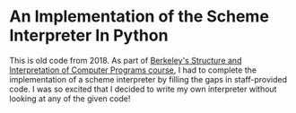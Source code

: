 # An Implementation of the Scheme Interpreter In Python

This is old code from 2018. As part of [Berkeley's Structure and Interpretation of Computer Programs course](https://inst.eecs.berkeley.edu/~cs61a/fa18/), I had to complete the implementation of a scheme interpreter by filling the gaps in staff-provided code. I was so excited that I decided to write my own interpreter without looking at any of the given code!
